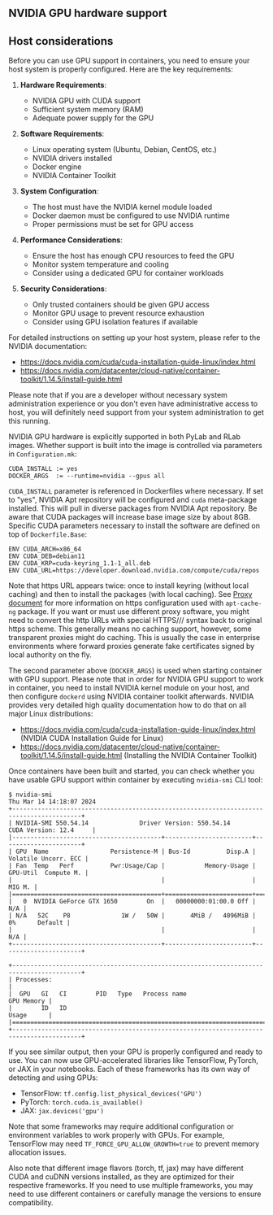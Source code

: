 ## NVIDIA GPU hardware support

## Host considerations

Before you can use GPU support in containers, you need to ensure your host system is properly configured. Here are the key requirements:

1. **Hardware Requirements**:
   - NVIDIA GPU with CUDA support
   - Sufficient system memory (RAM)
   - Adequate power supply for the GPU

2. **Software Requirements**:
   - Linux operating system (Ubuntu, Debian, CentOS, etc.)
   - NVIDIA drivers installed
   - Docker engine
   - NVIDIA Container Toolkit

3. **System Configuration**:
   - The host must have the NVIDIA kernel module loaded
   - Docker daemon must be configured to use NVIDIA runtime
   - Proper permissions must be set for GPU access

4. **Performance Considerations**:
   - Ensure the host has enough CPU resources to feed the GPU
   - Monitor system temperature and cooling
   - Consider using a dedicated GPU for container workloads

5. **Security Considerations**:
   - Only trusted containers should be given GPU access
   - Monitor GPU usage to prevent resource exhaustion
   - Consider using GPU isolation features if available

For detailed instructions on setting up your host system, please refer to the NVIDIA documentation:
* https://docs.nvidia.com/cuda/cuda-installation-guide-linux/index.html
* https://docs.nvidia.com/datacenter/cloud-native/container-toolkit/1.14.5/install-guide.html

Please note that if you are a developer without necessary system administration experience or you don't even have administrative access to host, you will definitely need support from your system administration to get this running.

NVIDIA GPU hardware is explicitly supported in both PyLab and RLab images. Whether support is built into the image is controlled via parameters in `Configuration.mk`:

```
CUDA_INSTALL := yes
DOCKER_ARGS  := --runtime=nvidia --gpus all
```

`CUDA_INSTALL` parameter is referenced in Dockerfiles where necessary. If set to "yes", NVIDIA Apt repository will be configured and `cuda` meta-package installed. This will pull in diverse packages from NVIDIA Apt repository. Be aware that CUDA packages will increase base image size by about 8GB. Specific CUDA parameters necessary to install the software are defined on top of `Dockerfile.Base`:

```
ENV CUDA_ARCH=x86_64
ENV CUDA_DEB=debian11
ENV CUDA_KRP=cuda-keyring_1.1-1_all.deb
ENV CUDA_URL=https://developer.download.nvidia.com/compute/cuda/repos
```

Note that https URL appears twice: once to install keyring (without local caching) and then to install the packages (with local caching). See [Proxy document](Proxy.md) for more information on https configuration used with `apt-cache-ng` package. If you want or must use different proxy software, you might need to convert the http URLs with special HTTPS/// syntax back to original https scheme. This generally means no caching support, however, some transparent proxies might do caching. This is usually the case in enterprise environments where forward proxies generate fake certificates signed by local authority on the fly.

The second parameter above (`DOCKER_ARGS`) is used when starting container with GPU support. Please note that in order for NVIDIA GPU support to work in container, you need to install NVIDIA kernel module on your host, and then configure `dockerd` using NVIDIA container toolkit afterwards. NVIDIA provides very detailed high quality documentation how to do that on all major Linux distributions:

* https://docs.nvidia.com/cuda/cuda-installation-guide-linux/index.html (NVIDIA CUDA Installation Guide for Linux)
* https://docs.nvidia.com/datacenter/cloud-native/container-toolkit/1.14.5/install-guide.html (Installing the NVIDIA Container Toolkit)

Once containers have been built and started, you can check whether you have usable GPU support within container by executing `nvidia-smi` CLI tool:

```
$ nvidia-smi 
Thu Mar 14 14:18:07 2024       
+-----------------------------------------------------------------------------------------+
| NVIDIA-SMI 550.54.14              Driver Version: 550.54.14      CUDA Version: 12.4     |
|-----------------------------------------+------------------------+----------------------+
| GPU  Name                 Persistence-M | Bus-Id          Disp.A | Volatile Uncorr. ECC |
| Fan  Temp   Perf          Pwr:Usage/Cap |           Memory-Usage | GPU-Util  Compute M. |
|                                         |                        |               MIG M. |
|=========================================+========================+======================|
|   0  NVIDIA GeForce GTX 1650        On  |   00000000:01:00.0 Off |                  N/A |
| N/A   52C    P8              1W /   50W |       4MiB /   4096MiB |      0%      Default |
|                                         |                        |                  N/A |
+-----------------------------------------+------------------------+----------------------+
                                                                                         
+-----------------------------------------------------------------------------------------+
| Processes:                                                                              |
|  GPU   GI   CI        PID   Type   Process name                              GPU Memory |
|        ID   ID                                                               Usage      |
|=========================================================================================|
+-----------------------------------------------------------------------------------------+
```

If you see similar output, then your GPU is properly configured and ready to use. You can now use GPU-accelerated libraries like TensorFlow, PyTorch, or JAX in your notebooks. Each of these frameworks has its own way of detecting and using GPUs:

* TensorFlow: `tf.config.list_physical_devices('GPU')`
* PyTorch: `torch.cuda.is_available()`
* JAX: `jax.devices('gpu')`

Note that some frameworks may require additional configuration or environment variables to work properly with GPUs. For example, TensorFlow may need `TF_FORCE_GPU_ALLOW_GROWTH=true` to prevent memory allocation issues.

Also note that different image flavors (torch, tf, jax) may have different CUDA and cuDNN versions installed, as they are optimized for their respective frameworks. If you need to use multiple frameworks, you may need to use different containers or carefully manage the versions to ensure compatibility.

